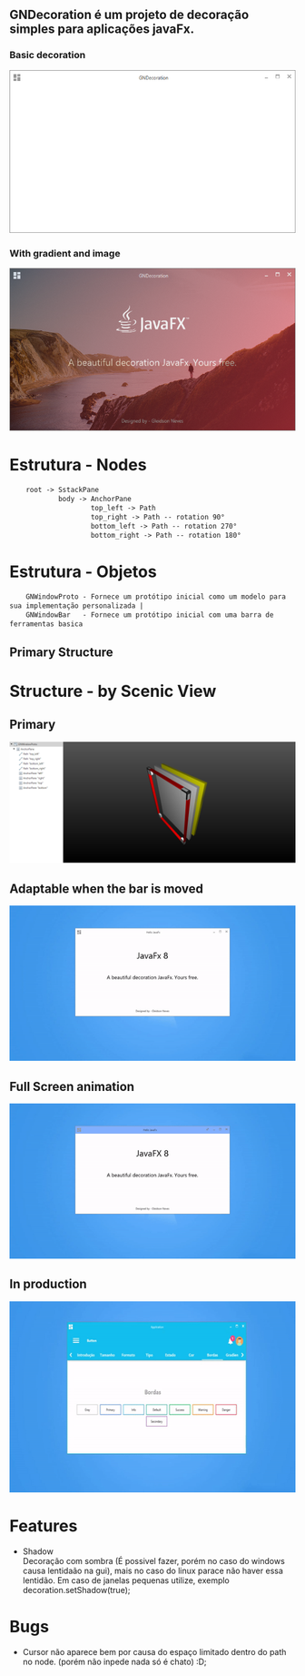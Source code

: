 
## GNDecoration é um projeto de decoração simples para aplicações javaFx.

### Basic decoration

![demo1](src/main/resources/screenshot/basic.png)
### With gradient and image
![demo1](src/main/resources/screenshot/demo1.png)


# Estrutura - Nodes

        root -> SstackPane
                body -> AnchorPane
                        top_left -> Path
                        top_right -> Path -- rotation 90°
                        bottom_left -> Path -- rotation 270°
                        bottom_right -> Path -- rotation 180°

# Estrutura - Objetos

        GNWindowProto - Fornece um protótipo inicial como um modelo para sua implementação personalizada |
        GNWindowBar   - Fornece um protótipo inicial com uma barra de ferramentas basica




## Primary Structure

# Structure - by Scenic View
## Primary

![Structure](src/main/resources/screenshot/primarySctructure.png)

## Adaptable when the bar is moved
![gif1](src/main/resources/screenshot/gif1.gif)
## Full Screen animation
![gif2](src/main/resources/screenshot/gif2.gif)
## In production
![gif3](src/main/resources/screenshot/gif3.gif)


# Features
* Shadow <br>
        Decoração com sombra (É possivel fazer, porém no caso do windows causa lentidaão na gui), mais no caso do linux parace não haver essa lentidão.
        Em caso de janelas pequenas utilize, exemplo decoration.setShadow(true);

# Bugs
* Cursor não aparece bem por causa do espaço limitado dentro do path no node. (porém não inpede nada só é chato) :D;
